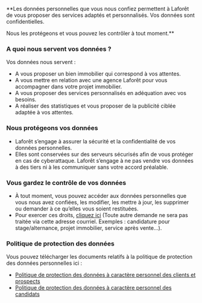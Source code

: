 **Les données personnelles que vous nous confiez permettent à Laforêt de vous proposer des services adaptés et personnalisés. Vos données sont confidentielles.  
  
Nous les protégeons et vous pouvez les contrôler à tout moment.**

### A quoi nous servent vos données ?

Vos données nous servent :

- A vous proposer un bien immobilier qui correspond à vos attentes.
- A vous mettre en relation avec une agence Laforêt pour vous accompagner dans votre projet immobilier.
- A vous proposer des services personnalisés en adéquation avec vos besoins.
- A réaliser des statistiques et vous proposer de la publicité ciblée adaptée à vos attentes.

### Nous protégeons vos données

- Laforêt s’engage à assurer la sécurité et la confidentialité de vos données personnelles.
- Elles sont conservées sur des serveurs sécurisés afin de vous protéger en cas de cyberattaque. Laforêt s’engage à ne pas vendre vos données à des tiers ni à les communiquer sans votre accord préalable.

### Vous gardez le contrôle de vos données

- À tout moment, vous pouvez accéder aux données personnelles que vous nous avez confiées, les modifier, les mettre à jour, les supprimer ou demander à ce qu’elles vous soient restituées.
- Pour exercer ces droits, [cliquez ici](/donnees-personnelles/exercer-ses-droits) (Toute autre demande ne sera pas traitée via cette adresse courriel. Exemples : candidature pour stage/alternance, projet immobilier, service après vente…).

### Politique de protection des données

Vous pouvez télécharger les documents relatifs à la politique de protection des données personnelles ici :

- [Politique de protection des données à caractère personnel des clients et prospects](/storage/files/laforet-politique-de-protection-des-donnees-clients-prospects.pdf)
- [Politique de protection des données à caractère personnel des candidats](/storage/files/laforet-politique-de-protection-des-donnees-candidats.pdf)
